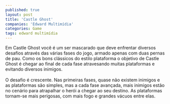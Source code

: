 ```yaml
---
published: true
layout: post
title: 'Castle Ghost'
companies: 'Edward Multimídia'
categories: Game
tags: edward multimídia
---
```

Em Castle Ghost voc&ecirc; &eacute; um ser mascarado que deve enfrentar diversos desafios atrav&eacute;s das v&aacute;rias fases do jogo, armado apenas com duas pernas de pau. Como os bons cl&aacute;ssicos do estilo plataforma o objetivo de Castle Ghost &eacute; chegar ao final de cada fase atravesando muitas plataformas e evitando diversos inimigos.<br /><br />O desafio &eacute; crescente. Nas primeiras fases, quase n&atilde;o existem inimigos e as plataformas s&atilde;o simples, mas a cada fase avan&ccedil;ada, mais inimigos est&atilde;o no cen&aacute;rio para atrapalhar o her&oacute;i a chegar ao seu destino. As plataformas tornam-se mais perigosas, com mais fogo e grandes v&aacute;cuos entre elas.
